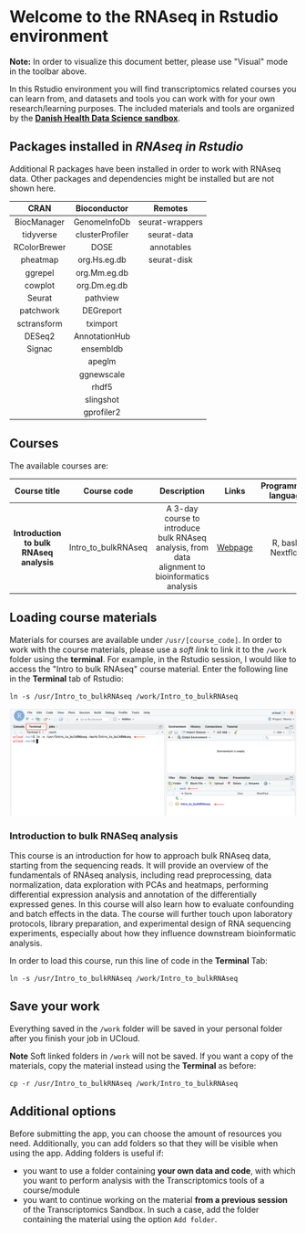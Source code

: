 # Welcome to the RNAseq in Rstudio environment

**Note:** In order to visualize this document better, please use "Visual" mode in the toolbar above.

In this Rstudio environment you will find transcriptomics related courses you can learn from, and datasets and tools you can work with for your own research/learning purposes. The included materials and tools are organized by the **[Danish Health Data Science sandbox](https://hds-sandbox.github.io)**. 

## Packages installed in *RNAseq in Rstudio*
Additional R packages have been installed in order to work with RNAseq data. Other packages and dependencies might be installed but are not shown here.

| CRAN | Bioconductor | Remotes |
| :-----------: | :-----------:| :-----------: |
| BiocManager   | GenomeInfoDb     | seurat-wrappers |
| tidyverse     | clusterProfiler  | seurat-data     |
| RColorBrewer  | DOSE             | annotables      |
| pheatmap      | org.Hs.eg.db     | seurat-disk     |
| ggrepel       | org.Mm.eg.db     |                 |
| cowplot       | org.Dm.eg.db     |                 |
| Seurat        | pathview         |                 |
| patchwork     | DEGreport        |                 |
| sctransform   | tximport         |                 |
| DESeq2        | AnnotationHub    |                 |
| Signac        | ensembldb        |                 |
|               | apeglm           |                 |
|               | ggnewscale       |                 |
|               | rhdf5            |                 |
|               | slingshot        |                 |
|               | gprofiler2       |                 |

## Courses

The available courses are:

| Course title | Course code | Description | Links | Programming language |
| :-----: | :-----: | :-----: | :-----: | :-----: |
| **Introduction to bulk RNAseq analysis** | Intro_to_bulkRNAseq | A 3-day course to introduce bulk RNAseq analysis, from data alignment to bioinformatics analysis | [Webpage](https://hds-sandbox.github.io/bulk_RNAseq_course/) | R, bash, Nextflow |

## Loading course materials

Materials for courses are available under `/usr/[course_code]`. In order to work with the course materials, please use a *soft link* to link it to the `/work` folder using the **terminal**. For example, in the Rstudio session, I would like to access the "Intro to bulk RNAseq" course material. Enter the following line in the **Terminal** tab of Rstudio:

```{bash}
ln -s /usr/Intro_to_bulkRNAseq /work/Intro_to_bulkRNAseq
```

![](soft_link.png)

### Introduction to bulk RNASeq analysis

This course is an introduction for how to approach bulk RNAseq data, starting from the sequencing reads. It will provide an overview of the fundamentals of RNAseq analysis, including read preprocessing, data normalization, data exploration with PCAs and heatmaps, performing differential expression analysis and annotation of the differentially expressed genes. In this course will also learn how to evaluate confounding and batch effects in the data. The course will further touch upon laboratory protocols, library preparation, and experimental design of RNA sequencing experiments, especially about how they influence downstream bioinformatic analysis.

In order to load this course, run this line of code in the **Terminal** Tab:

```{bash}
ln -s /usr/Intro_to_bulkRNAseq /work/Intro_to_bulkRNAseq
```

## Save your work

Everything saved in the `/work` folder will be saved in your personal folder after you finish your job in UCloud. 

**Note** Soft linked folders in `/work` will not be saved. If you want a copy of the materials, copy the material instead using the **Terminal** as before:

```{bash}
cp -r /usr/Intro_to_bulkRNAseq /work/Intro_to_bulkRNAseq
```

## Additional options

Before submitting the app, you can choose the amount of resources you need. Additionally, you can add folders so that they will be visible when using the app. Adding folders is useful if:

- you want to use a folder containing **your own data and code**, with which you want to perform analysis with the Transcriptomics tools of a course/module
- you want to continue working on the material **from a previous session** of the Transcriptomics Sandbox. In such a case, add the folder containing the material using the option `Add folder`. 

